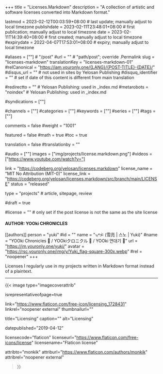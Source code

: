 +++
title = "Licenses.Markdown"
description = "A collection of artistic and software licenses converted into Markdown format."

lastmod = 2023-02-12T00:03:59+08:00                 # last update; manually adjust to local timezone
publishdate = 2023-02-11T23:48:01+08:00             # first publication; manually adjust to local timezone
date = 2023-02-11T14:39:40+08:00                    # first created; manually adjust to local timezone
#expirydate = 2022-04-07T17:53:01+08:00              # expiry; manually adjust to local timezone

#aliases = [""]                                        # "/post"
#url = ""                                              # "path/post"; override .Permalink
slug = "licenses-markdown"
translationKey = "licenses-markdown-01"
#relCanonical = "https://iam.youronly.one/{LANG}/{POST-TITLE}-{DATE}/"
#disqus_url = ""                                       # not used in sites by Yelosan Publishing
#disquq_identifier = ""                                # set if date of this content is different from main translation

#redirectto = ""                                       # Yelosan Publishing: used in _index.md
#metarobots = "noindex"                                # Yelosan Publishing: used in _index.md

#syndications = [""]

#channels = [""]
#categories = [""]
#keywords = [""]
#series = [""]
#tags = [""]

comments = false
#weight = "1001"

featured = false
#math = true
#toc = true

translation = false
#translationby = ""

#audio = [""]
images = ["img/projects/license.markdown.png"]
#videos = ["https://www.youtube.com/watch?v="]

link = "https://codeberg.org/yelosan/licenses.markdown"
license_name = "MIT No Attribution (MIT-0)"
license_link = "https://codeberg.org/yelosan/licenses.markdown/src/branch/main/LICENSE"
status = "released"

type = "projects"                                             # article, sitepage, review

#draft = true

#license = ""                                          # only set if the post license is not the same as the site license

#### AUTHOR: YOOki CHRONICLES ####
[[authors]]
  person = "yuki"
  #id = ""
  name = "ᜌᜓᜃᜒ (雪亮 | 스노 | Yuki)"
  #name = "YOOki Chronicles 📜 / YOOkiクロニクル 📜 / YOOki 연대기 📜"
  url = "https://im.youronly.one/yuki/"
  avatar = "https://rsc.youronly.one/img/y/Yuki_flag-square-300x.webp"
  #rel = "noopener"
+++

Licenses I regularly use in my projects written in Markdown format instead of a plaintext.

---

{{< image
  type="imagecoverattrib"

  isrepresentativeofpage=true

  link="https://www.flaticon.com/free-icon/licensing_1728431"
  linkrel="noopener external"
  thumbnailurl=""

  title="Licensing"
  caption=""
  alt="Licensing"

  datepublished="2019-04-12"

  licensecode="flaticon"
  licenseurl="https://www.flaticon.com/free-icons/license"
  licensename="Flaticon license"

  attribto="monkik"
  attriburl="https://www.flaticon.com/authors/monkik"
  attribrel="noopener external"
>}}
